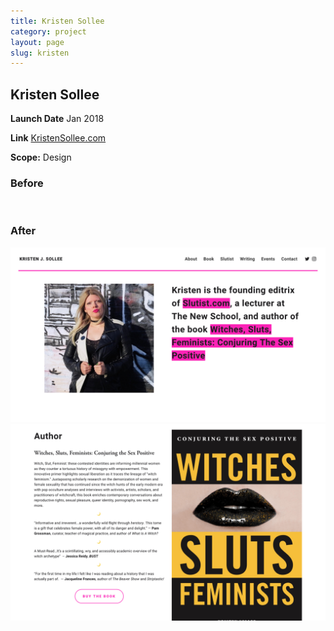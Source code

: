 ```yaml
---
title: Kristen Sollee
category: project
layout: page
slug: kristen
---
```


<section>
  <h2>Kristen Sollee</h2>
  <p><strong>Launch Date</strong> Jan 2018</p>
  <p><strong>Link</strong> <a href="http://kristensollee.com" target="_blank">KristenSollee.com</a></p>
  <p><strong>Scope:</strong> Design</p>
  <h3>Before</h3>
  <img src="/assets/project/kristen-3.png" alt="">
  <h3>After</h3>
  <img src="/assets/project/kristen-1.png" alt="">
  <img src="/assets/project/kristen-2.png" alt="">
</section>
